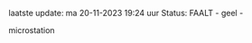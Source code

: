 laatste update: 
ma 20-11-2023 19:24   uur 
Status: FAALT - geel - 
<div class="service Y">microstation</div>